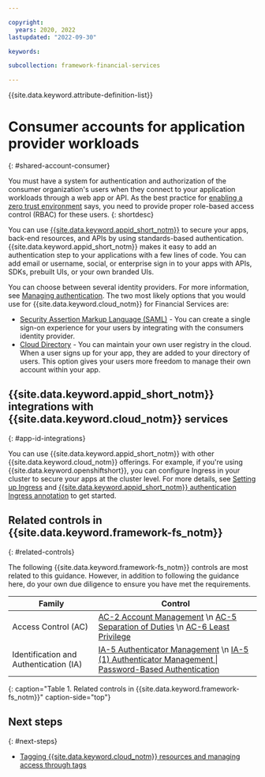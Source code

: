 ```yaml
---

copyright:
  years: 2020, 2022
lastupdated: "2022-09-30"

keywords: 

subcollection: framework-financial-services

---
```


{{site.data.keyword.attribute-definition-list}}

# Consumer accounts for application provider workloads
{: #shared-account-consumer}

You must have a system for authentication and authorization of the consumer organization's users when they connect to your application workloads through a web app or API. As the best practice for [enabling a zero trust environment](/docs/framework-financial-services?topic=framework-financial-services-best-practices#best-practices-zero-trust) says, you need to provide proper role-based access control (RBAC) for these users.
{: shortdesc}

You can use [{{site.data.keyword.appid_short_notm}}](/docs/appid?topic=appid-about) to secure your apps, back-end resources, and APIs by using standards-based authentication. {{site.data.keyword.appid_short_notm}} makes it easy to add an authentication step to your applications with a few lines of code. You can add email or username, social, or enterprise sign in to your apps with APIs, SDKs, prebuilt UIs, or your own branded UIs.

You can choose between several identity providers. For more information, see [Managing authentication](/docs/appid?topic=appid-managing-idp). The two most likely options that you would use for {{site.data.keyword.cloud_notm}} for Financial Services are:

* [Security Assertion Markup Language (SAML)](/docs/appid?topic=appid-enterprise#enterprise) - You can create a single sign-on experience for your users by integrating with the consumers identity provider.
* [Cloud Directory](/docs/appid?topic=appid-cloud-directory) - You can maintain your own user registry in the cloud. When a user signs up for your app, they are added to your directory of users. This option gives your users more freedom to manage their own account within your app.

## {{site.data.keyword.appid_short_notm}} integrations with {{site.data.keyword.cloud_notm}} services
{: #app-id-integrations}


You can use {{site.data.keyword.appid_short_notm}} with other {{site.data.keyword.cloud_notm}} offerings. For example, if you're using {{site.data.keyword.openshiftshort}}, you can configure Ingress in your cluster to secure your apps at the cluster level. For more details, see [Setting up Ingress](/docs/openshift?topic=openshift-ingress-roks4) and [{{site.data.keyword.appid_short_notm}} authentication Ingress annotation](/docs/containers?topic=containers-comm-ingress-annotations#app-id-authenticationh) to get started.

## Related controls in {{site.data.keyword.framework-fs_notm}} 
{: #related-controls}

The following {{site.data.keyword.framework-fs_notm}} controls are most related to this guidance. However, in addition to following the guidance here, do your own due diligence to ensure you have met the requirements.

| Family | Control |
|----------------------------------------|------------------------------------------|
| Access Control (AC)  | [AC-2 Account Management](/docs/framework-financial-services-controls?topic=framework-financial-services-controls-ac-2) \n [AC-5 Separation of Duties](/docs/framework-financial-services-controls?topic=framework-financial-services-controls-ac-5) \n [AC-6 Least Privilege](/docs/framework-financial-services-controls?topic=framework-financial-services-controls-ac-6)  |
| Identification and Authentication (IA) | [IA-5 Authenticator Management](/docs/framework-financial-services-controls?topic=framework-financial-services-controls-ia-5) \n [IA-5 (1) Authenticator Management &#124; Password-Based Authentication](/docs/framework-financial-services-controls?topic=framework-financial-services-controls-ia-5.1) |
{: caption="Table 1. Related controls in {{site.data.keyword.framework-fs_notm}}" caption-side="top"}

## Next steps
{: #next-steps}

* [Tagging {{site.data.keyword.cloud_notm}} resources and managing access through tags](/docs/framework-financial-services?topic=framework-financial-services-shared-tagging-resources)
